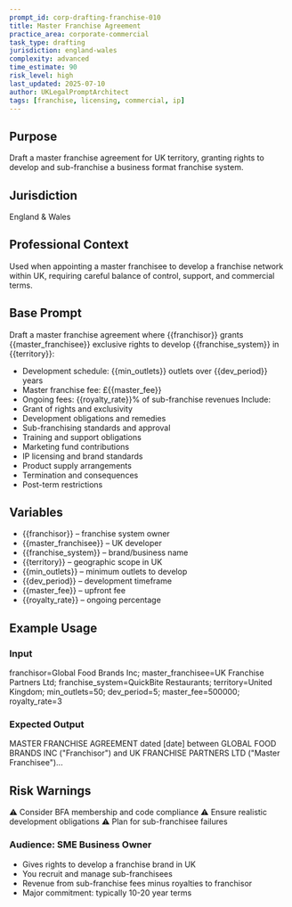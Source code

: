 ```yaml
---
prompt_id: corp-drafting-franchise-010
title: Master Franchise Agreement
practice_area: corporate-commercial
task_type: drafting
jurisdiction: england-wales
complexity: advanced
time_estimate: 90
risk_level: high
last_updated: 2025-07-10
author: UKLegalPromptArchitect
tags: [franchise, licensing, commercial, ip]
---
```


## Purpose
Draft a master franchise agreement for UK territory, granting rights to develop and sub-franchise a business format franchise system.

## Jurisdiction
England & Wales

## Professional Context
Used when appointing a master franchisee to develop a franchise network within UK, requiring careful balance of control, support, and commercial terms.

## Base Prompt
Draft a master franchise agreement where \{\{franchisor\}\} grants \{\{master_franchisee\}\} exclusive rights to develop \{\{franchise_system\}\} in \{\{territory\}\}:
- Development schedule: \{\{min_outlets\}\} outlets over \{\{dev_period\}\} years
- Master franchise fee: £\{\{master_fee\}\}
- Ongoing fees: \{\{royalty_rate\}\}% of sub-franchise revenues
Include:
- Grant of rights and exclusivity
- Development obligations and remedies
- Sub-franchising standards and approval
- Training and support obligations
- Marketing fund contributions
- IP licensing and brand standards
- Product supply arrangements
- Termination and consequences
- Post-term restrictions

## Variables
- \{\{franchisor\}\} – franchise system owner
- \{\{master_franchisee\}\} – UK developer
- \{\{franchise_system\}\} – brand/business name
- \{\{territory\}\} – geographic scope in UK
- \{\{min_outlets\}\} – minimum outlets to develop
- \{\{dev_period\}\} – development timeframe
- \{\{master_fee\}\} – upfront fee
- \{\{royalty_rate\}\} – ongoing percentage

## Example Usage
### Input
franchisor=Global Food Brands Inc; master_franchisee=UK Franchise Partners Ltd; franchise_system=QuickBite Restaurants; territory=United Kingdom; min_outlets=50; dev_period=5; master_fee=500000; royalty_rate=3

### Expected Output
MASTER FRANCHISE AGREEMENT dated [date] between GLOBAL FOOD BRANDS INC ("Franchisor") and UK FRANCHISE PARTNERS LTD ("Master Franchisee")...

## Risk Warnings
⚠️ Consider BFA membership and code compliance
⚠️ Ensure realistic development obligations
⚠️ Plan for sub-franchisee failures

### Audience: SME Business Owner
- Gives rights to develop a franchise brand in UK
- You recruit and manage sub-franchisees
- Revenue from sub-franchise fees minus royalties to franchisor
- Major commitment: typically 10-20 year terms
